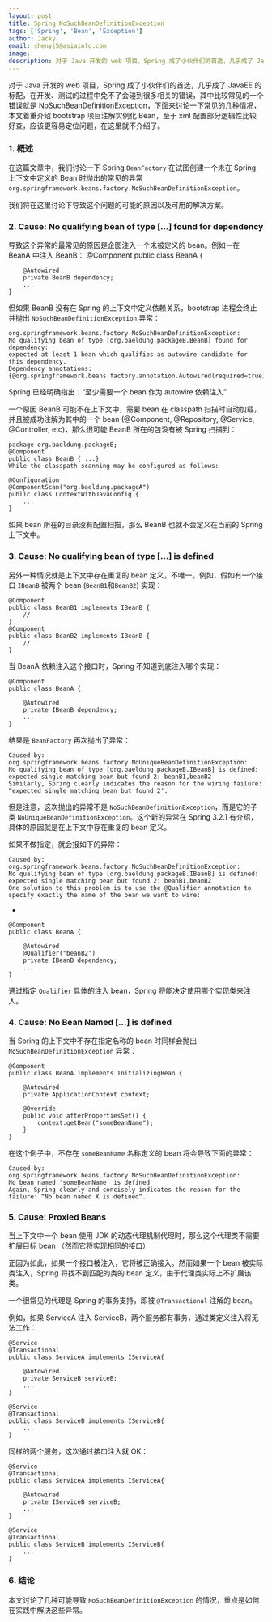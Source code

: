 ```yaml
---
layout: post
title: Spring NoSuchBeanDefinitionException
tags: ['Spring', 'Bean', 'Exception']
author: Jacky
email: shenyj5@asiainfo.com
image:
description: 对于 Java 开发的 web 项目，Spring 成了小伙伴们的首选，几乎成了 JavaEE 的标配，在开发、测试的过程中免不了会碰到很多相关的错误，其中比较常见的一个错误就是  NoSuchBeanDefinitionException，下面来讨论一下常见的几种情况， 本文着重介绍 bootstrap 项目注解实例化 Bean，至于 xml 配置部分逻辑性比较好查，应该更容易定位问题，在这里就不介绍了。
---
```

对于 Java 开发的 web 项目，Spring 成了小伙伴们的首选，几乎成了 JavaEE 的标配，在开发、测试的过程中免不了会碰到很多相关的错误，其中比较常见的一个错误就是  NoSuchBeanDefinitionException，下面来讨论一下常见的几种情况， 本文着重介绍 bootstrap 项目注解实例化 Bean，至于 xml 配置部分逻辑性比较好查，应该更容易定位问题，在这里就不介绍了。
### 1. 概述

在这篇文章中，我们讨论一下 Spring `BeanFactory` 在试图创建一个未在 Spring 上下文中定义的 Bean 时抛出的常见的异常 `org.springframework.beans.factory.NoSuchBeanDefinitionException`。

我们将在这里讨论下导致这个问题的可能的原因以及可用的解决方案。

### 2. Cause: No qualifying bean of type […] found for dependency

导致这个异常的最常见的原因是企图注入一个未被定义的 bean。例如－在 BeanA 中注入 BeanB：
	@Component
	public class BeanA {
	
	    @Autowired
	    private BeanB dependency;
	    ...
	}

但如果 BeanB 没有在 Spring 的上下文中定义依赖关系，bootstrap 进程会终止并抛出 `NoSuchBeanDefinitionException` 异常：

	org.springframework.beans.factory.NoSuchBeanDefinitionException: 
    No qualifying bean of type [org.baeldung.packageB.BeanB] found for dependency: 
    expected at least 1 bean which qualifies as autowire candidate for this dependency. 
    Dependency annotations: {@org.springframework.beans.factory.annotation.Autowired(required=true)}

Spring 已经明确指出：“至少需要一个 bean 作为 autowire 依赖注入”

一个原因 BeanB 可能不在上下文中，需要 bean 在 classpath 扫描时自动加载，并且被成功注解为其中的一个 bean (@Component, @Repository, @Service, @Controller, etc)，那么很可能 BeanB 所在的包没有被 Spring 扫描到：

	package org.baeldung.packageB;
	@Component
	public class BeanB { ...}
	While the classpath scanning may be configured as follows:
	
	@Configuration
	@ComponentScan("org.baeldung.packageA")
	public class ContextWithJavaConfig {
	    ...
	}

如果 bean 所在的目录没有配置扫描，那么 BeanB 也就不会定义在当前的 Spring 上下文中。

### 3. Cause: No qualifying bean of type […] is defined

另外一种情况就是上下文中存在重复的 bean 定义，不唯一。例如，假如有一个接口 `IBeanB` 被两个 bean (`BeanB1`和`BeanB2`) 实现：

	@Component
	public class BeanB1 implements IBeanB {
	    //
	}
	@Component
	public class BeanB2 implements IBeanB {
	    //
	}

当 BeanA 依赖注入这个接口时，Spring 不知道到底注入哪个实现：

	@Component
	public class BeanA {
	
	    @Autowired
	    private IBeanB dependency;
	    ...
	}

结果是 `BeanFactory` 再次抛出了异常：

	Caused by: org.springframework.beans.factory.NoUniqueBeanDefinitionException: 
	No qualifying bean of type [org.baeldung.packageB.IBeanB] is defined: 
	expected single matching bean but found 2: beanB1,beanB2
	Similarly, Spring clearly indicates the reason for the wiring failure: “expected single matching bean but found 2″.

但是注意，这次抛出的异常不是 `NoSuchBeanDefinitionException`，而是它的子类 `NoUniqueBeanDefinitionException`。这个新的异常在 Spring 3.2.1 有介绍，具体的原因就是在上下文中存在重复的 bean 定义。

如果不做指定，就会报如下的异常：

	Caused by: org.springframework.beans.factory.NoSuchBeanDefinitionException: 
	No qualifying bean of type [org.baeldung.packageB.IBeanB] is defined: 
	expected single matching bean but found 2: beanB1,beanB2
	One solution to this problem is to use the @Qualifier annotation to specify exactly the name of the bean we want to wire:

-

	@Component
	public class BeanA {
	
	    @Autowired
	    @Qualifier("beanB2")
	    private IBeanB dependency;
	    ...
	}

通过指定 `Qualifier` 具体的注入 bean，Spring 将能决定使用哪个实现类来注入。

### 4. Cause: No Bean Named […] is defined

当 Spring 的上下文中不存在指定名称的 bean 时同样会抛出 `NoSuchBeanDefinitionException` 异常：

	@Component
	public class BeanA implements InitializingBean {
	
	    @Autowired
	    private ApplicationContext context;
	
	    @Override
	    public void afterPropertiesSet() {
	        context.getBean("someBeanName");
	    }
	}

在这个例子中，不存在 `someBeanName` 名称定义的 bean 将会导致下面的异常： 

	Caused by: org.springframework.beans.factory.NoSuchBeanDefinitionException: 
	No bean named 'someBeanName' is defined
	Again, Spring clearly and concisely indicates the reason for the failure: “No bean named X is defined“.

### 5. Cause: Proxied Beans

当上下文中一个 bean 使用 JDK 的动态代理机制代理时，那么这个代理类不需要扩展目标 bean （然而它将实现相同的接口）

正因为如此，如果一个接口被注入，它将被正确接入。然而如果一个 bean 被实际类注入，Spring  将找不到匹配的类的 bean 定义，由于代理类实际上不扩展该类。

一个很常见的代理是 Spring 的事务支持，即被 `@Transactional` 注解的 bean。

例如，如果 ServiceA 注入 ServiceB，两个服务都有事务，通过类定义注入将无法工作：

	@Service
	@Transactional
	public class ServiceA implements IServiceA{
	
	    @Autowired
	    private ServiceB serviceB;
	    ...
	}

	@Service
	@Transactional
	public class ServiceB implements IServiceB{
	    ...
	}

同样的两个服务，这次通过接口注入就 OK：

	@Service
	@Transactional
	public class ServiceA implements IServiceA{
	
	    @Autowired
	    private IServiceB serviceB;
	    ...
	}

	@Service
	@Transactional
	public class ServiceB implements IServiceB{
	    ...
	}

### 6. 结论

本文讨论了几种可能导致 `NoSuchBeanDefinitionException` 的情况，重点是如何在实践中解决这些异常。
